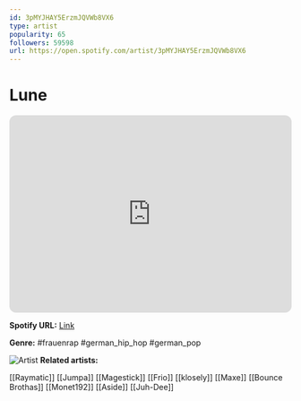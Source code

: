 ```yaml
---
id: 3pMYJHAY5ErzmJQVWb8VX6
type: artist
popularity: 65
followers: 59598
url: https://open.spotify.com/artist/3pMYJHAY5ErzmJQVWb8VX6
---
```

# Lune

<iframe style="border-radius:12px" src="https://open.spotify.com/embed/artist/3pMYJHAY5ErzmJQVWb8VX6" width="100%" height="352" frameBorder="0" allowfullscreen="" allow="autoplay; clipboard-write; encrypted-media; fullscreen; picture-in-picture" loading="lazy"></iframe>

**Spotify URL:** [Link](https://open.spotify.com/artist/3pMYJHAY5ErzmJQVWb8VX6)

**Genre:**  #frauenrap #german_hip_hop #german_pop

![Artist](https://i.scdn.co/image/ab6761610000e5eb7e21dc454668d06eca44e90c)
**Related artists:**

[[Raymatic]]
[[Jumpa]]
[[Magestick]]
[[Frio]]
[[klosely]]
[[Maxe]]
[[Bounce Brothas]]
[[Monet192]]
[[Aside]]
[[Juh-Dee]]
